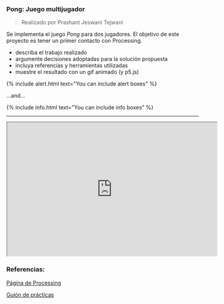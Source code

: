### Pong: Juego multijugador  
> Realizado por Prashant Jeswani Tejwani

Se implementa el juego *Pong* para dos jugadores. El objetivo de este proyecto es tener un primer contacto con Processing.

* describa el trabajo realizado
* argumente decisiones adoptadas para la solución propuesta
* incluya referencias y herramientas utilizadas
* muestre el resultado con un gif animado (y p5.js)

{% include alert.html text="You can include alert boxes" %}

...and...

{% include info.html text="You can include info boxes" %}

---

<iframe src="https://editor.p5js.org/Prashant-JT/embed/ygtuKVQem" width="550" height="350"></iframe>

### Referencias:

[Página de Processing](https://processing.org/examples/)

[Guión de prácticas](https://ncvt-aep.ulpgc.es/cv/ulpgctp21/pluginfile.php/412240/mod_resource/content/37/CIU_Pr_cticas.pdf)
